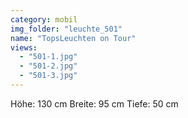 ```yaml
---
category: mobil
img_folder: "leuchte_501"
name: "TopsLeuchten on Tour"
views:
  - "501-1.jpg"
  - "501-2.jpg"
  - "501-3.jpg"
---
```


Höhe: 130 cm
Breite: 95 cm
Tiefe: 50 cm
